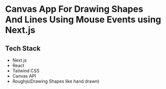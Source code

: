 # Canvas App For Drawing Shapes And Lines Using Mouse Events using Next.js

## Tech Stack
- Next.js
- React
- Tailwind CSS
- Canvas API
- Roughjs(Drawing Shapes like hand drawn)

